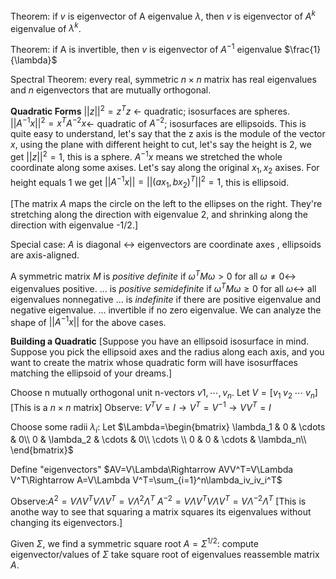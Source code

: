 Theorem:
if $v$ is eigenvector of A eigenvalue $\lambda$,
then $v$ is eigenvector of $A^k$ eigenvalue of  $\lambda^k$.

Theorem:
if A is invertible, then $v$ is eigenvector of $A^{-1}$ eigenvalue $\frac{1}{\lambda}$

Spectral Theorem: every real, symmetric $n\times n$ matrix has real eigenvalues and $n$ eigenvectors that are mutually orthogonal.

**Quadratic Forms**
$||z||^2=z^Tz$ $\leftarrow$ quadratic; isosurfaces are spheres.
$||A^{-1}x||^2=x^{T}A^{-2}x$$\leftarrow$ quadratic of $A^{-2}$; isosurfaces are ellipsoids.
This is quite easy to understand, let's say that the z axis is the module of the vector $x$, using the plane with different height to cut, let's say the height is 2, we get $||z||^2=1$, this is a sphere. $A^{-1}x$ means we stretched the whole coordinate along some axises. Let's say along the original $x_1, x_2$ axises. For height equals 1 we get $||A^{-1}x||=||(ax_1,bx_2)^T||^2=1$, this is ellipsoid.

[The matrix $A$ maps the circle on the left to the ellipses on the right. They're stretching along the direction with eigenvalue 2, and shrinking along the direction with eigenvalue -1/2.]

Special case: $A$ is diagonal $\leftrightarrow$ eigenvectors are coordinate axes , ellipsoids are axis-aligned.

A symmetric matrix $M$ is *positive definite* if $\omega^T M \omega > 0$ for all $\omega \neq 0 \leftrightarrow$ eigenvalues positive.
... is *positive semidefinite* if $\omega^T M \omega \geq 0$ for all $\omega \leftrightarrow$ all eigenvalues nonnegative
... is *indefinite* if there are positive eigenvalue and negative eigenvalue.
... invertible if no zero eigenvalue.
We can analyze the shape of $||A^{-1}x||$ for the above cases.

**Building a Quadratic**
[Suppose you have an ellipsoid isosurface in mind. Suppose you pick the ellipsoid axes and the radius along each axis, and you want to create the matrix whose quadratic form will have isosurffaces matching the ellipsoid of your dreams.]

Choose n mutually orthogonal unit n-vectors $v1,\cdots,v_n$. Let $V=[v_1\;v_2\;\cdots\;v_n]$[This is a $n\times n$ matrix]
Observe: $V^TV=I\rightarrow V^T=V^{-1}\rightarrow VV^{T}=I$

Choose some radii $\lambda_i$:
Let $\Lambda=\begin{bmatrix}
    \lambda_1 & 0 & \cdots & 0\\
    0 & \lambda_2 & \cdots & 0\\
     \cdots \\
    0 & 0 & \cdots & \lambda_n\\
\end{bmatrix}$

Define "eigenvectors" $AV=V\Lambda\Rightarrow AVV^T=V\Lambda V^T\Rightarrow A=V\Lambda V^T=\sum_{i=1}^n\lambda_iv_iv_i^T$

Observe:$A^2=V\Lambda V^TV\Lambda V^T=V\Lambda^2\Lambda^T$
$A^{-2}=V\Lambda V^TV\Lambda V^T=V\Lambda^{-2}\Lambda^T$
[This is anothe way to see that squaring a matrix squares its eigenvalues without changing its eigenvectors.]

Given $\Sigma$, we find a symmetric square root $A=\Sigma^{1/2}$:
compute eigenvector/values of $\Sigma$
take square root of eigenvalues
reassemble matrix $A$.